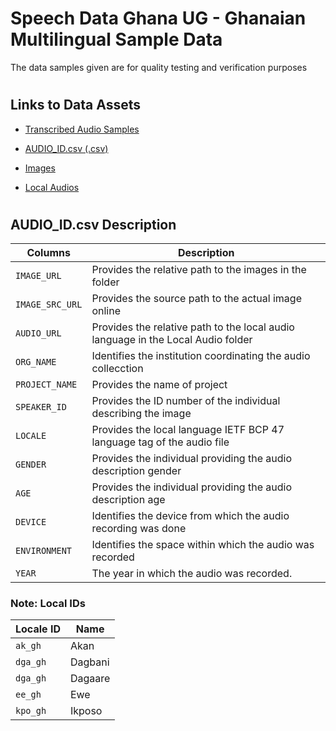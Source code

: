 # Speech Data Ghana UG - Ghanaian Multilingual Sample Data
The data samples given are for quality testing and verification purposes 

#
## Links to Data Assets 
+ [Transcribed Audio Samples](https://ugedugh-my.sharepoint.com/:f:/g/personal/speechdata_ug_edu_gh/Ejb6UHk-E7VOlvccvCWel44BhcSvTnEDh3FBGNtlZBy8kA?e=bLaHaF)

* [AUDIO_ID.csv (.csv)](https://ugedugh-my.sharepoint.com/:x:/g/personal/speechdata_ug_edu_gh/EdolnSt-is1IirdGHo2O43IBrniI0YP2C2qqqH5-IEae6Q?e=kmZdVc)

* [Images](https://ugedugh-my.sharepoint.com/:f:/g/personal/speechdata_ug_edu_gh/ErFLbRtqKphAhv0e50LuyKUB4-6Tp3bZRSIu0Ggi0oPgaw?e=KEd8e8) 

*   [Local Audios](https://ugedugh-my.sharepoint.com/:x:/g/personal/speechdata_ug_edu_gh/EdolnSt-is1IirdGHo2O43IBrniI0YP2C2qqqH5-IEae6Q?e=Ym0ovw)

#

## AUDIO_ID.csv Description
| Columns | Description |
| --- | --- |
| `IMAGE_URL` | Provides the relative path to the images in the folder          |
| `IMAGE_SRC_URL` | Provides the source path to the actual image online          |
| `AUDIO_URL` | Provides the relative path to the local audio language in the Local Audio folder            |
| `ORG_NAME` |  Identifies the institution coordinating the audio collecction           |
| `PROJECT_NAME` | Provides the name of project             |
| `SPEAKER_ID` | Provides the ID number of the individual describing the image             |
| `LOCALE` |  Provides the local language IETF BCP 47 language tag of the audio file           |
| `GENDER` |  Provides the individual providing the audio description gender           |
| `AGE` |     Provides the individual providing the audio description age        |
| `DEVICE` |  Identifies the device from which the audio recording was done          |
| `ENVIRONMENT` |  Identifies the space within which the audio was recorded           |
| `YEAR` |  The year in which the audio was recorded.            |

### Note: Local IDs

| Locale ID | Name |
| --- | --- |
| `ak_gh` | Akan     |
| `dga_gh` | Dagbani       |
| `dga_gh` | Dagaare       |
| `ee_gh` |  Ewe         |
| `kpo_gh` | Ikposo           |
